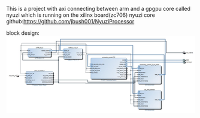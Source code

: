 This is a project with axi connecting between arm and a gpgpu core called nyuzi which is running on the xilinx board(zc706)
nyuzi core github:https://github.com/jbush001/NyuziProcessor

block design:
![block design](http://github.com/chuan573906361/arm_nyuzi/raw/master/picture/blockDesign.jpg)
